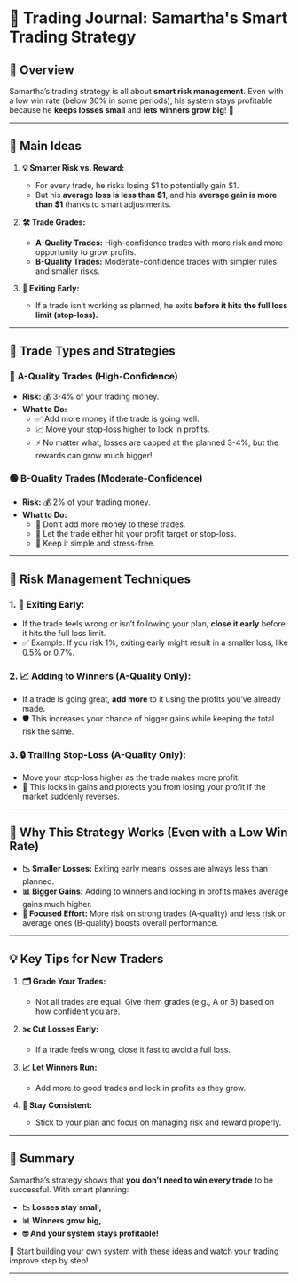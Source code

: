 # 📝 Trading Journal: Samartha's Smart Trading Strategy  

## 🌟 Overview  
Samartha’s trading strategy is all about **smart risk management**. Even with a low win rate (below 30% in some periods), his system stays profitable because he **keeps losses small** and **lets winners grow big**! 🚀  

---

## 🎯 Main Ideas  
1. **💡 Smarter Risk vs. Reward:**  
   - For every trade, he risks losing $1 to potentially gain $1.  
   - But his **average loss is less than $1**, and his **average gain is more than $1** thanks to smart adjustments.  

2. **🛠️ Trade Grades:**  
   - **A-Quality Trades:** High-confidence trades with more risk and more opportunity to grow profits.  
   - **B-Quality Trades:** Moderate-confidence trades with simpler rules and smaller risks.  

3. **🚪 Exiting Early:**  
   - If a trade isn’t working as planned, he exits **before it hits the full loss limit (stop-loss).**  

---

## 🛑 Trade Types and Strategies  

### 🔵 **A-Quality Trades (High-Confidence)**  
- **Risk:** 💰 3-4% of your trading money.  
- **What to Do:**  
  - ✅ Add more money if the trade is going well.  
  - 📈 Move your stop-loss higher to lock in profits.  
  - ⚡ No matter what, losses are capped at the planned 3-4%, but the rewards can grow much bigger!  

### 🟢 **B-Quality Trades (Moderate-Confidence)**  
- **Risk:** 💰 2% of your trading money.  
- **What to Do:**  
  - 🚫 Don’t add more money to these trades.  
  - 🎯 Let the trade either hit your profit target or stop-loss.  
  - 🧘 Keep it simple and stress-free.  

---

## 🔑 Risk Management Techniques  

### 1. **🚦 Exiting Early:**  
   - If the trade feels wrong or isn’t following your plan, **close it early** before it hits the full loss limit.  
   - ✅ Example: If you risk 1%, exiting early might result in a smaller loss, like 0.5% or 0.7%.  

### 2. **📈 Adding to Winners (A-Quality Only):**  
   - If a trade is going great, **add more** to it using the profits you’ve already made.  
   - 🛡️ This increases your chance of bigger gains while keeping the total risk the same.  

### 3. **🔒 Trailing Stop-Loss (A-Quality Only):**  
   - Move your stop-loss higher as the trade makes more profit.  
   - 🎯 This locks in gains and protects you from losing your profit if the market suddenly reverses.  

---

## 🤔 Why This Strategy Works (Even with a Low Win Rate)  
- **📉 Smaller Losses:** Exiting early means losses are always less than planned.  
- **📊 Bigger Gains:** Adding to winners and locking in profits makes average gains much higher.  
- **🎯 Focused Effort:** More risk on strong trades (A-quality) and less risk on average ones (B-quality) boosts overall performance.  

---

## 💡 Key Tips for New Traders  

1. **🗂️ Grade Your Trades:**  
   - Not all trades are equal. Give them grades (e.g., A or B) based on how confident you are.  

2. **✂️ Cut Losses Early:**  
   - If a trade feels wrong, close it fast to avoid a full loss.  

3. **📈 Let Winners Run:**  
   - Add more to good trades and lock in profits as they grow.  

4. **📌 Stay Consistent:**  
   - Stick to your plan and focus on managing risk and reward properly.  

---

## 🚀 Summary  
Samartha’s strategy shows that **you don’t need to win every trade** to be successful. With smart planning:  
- **📉 Losses stay small,**  
- **📊 Winners grow big,**  
- **🤓 And your system stays profitable!**  

💪 Start building your own system with these ideas and watch your trading improve step by step!  

---

